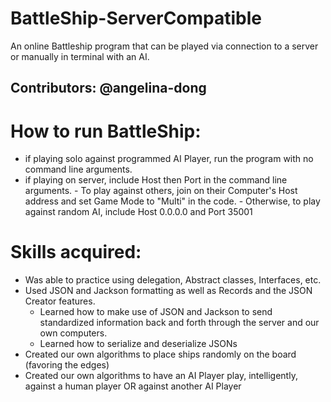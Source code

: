 # BattleShip-ServerCompatible
An online Battleship program that can be played via connection to a server or manually in terminal with an AI.

## Contributors: @angelina-dong

# How to run BattleShip: 
- if playing solo against programmed AI Player, run the program with no command line arguments.
- if playing on server, include Host then Port in the command line arguments.
       - To play against others, join on their Computer's Host address and set Game Mode to "Multi" in the code.
       - Otherwise, to play against random AI, include Host 0.0.0.0 and Port 35001

# Skills acquired: 
- Was able to practice using delegation, Abstract classes, Interfaces, etc.
- Used JSON and Jackson formatting as well as Records and the JSON Creator features.
  - Learned how to make use of JSON and Jackson to send standardized information back and forth through the server and our own computers.
  - Learned how to serialize and deserialize JSONs
- Created our own algorithms to place ships randomly on the board (favoring the edges)
- Created our own algorithms to have an AI Player play, intelligently, against a human player OR against another AI Player
